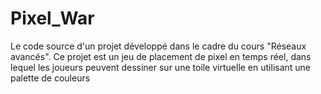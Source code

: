 # Pixel_War
Le code source d'un projet développé dans le cadre du cours "Réseaux avancés". Ce projet est un jeu de placement de pixel en temps réel, dans lequel les joueurs peuvent dessiner sur une toile virtuelle en utilisant une palette de couleurs

